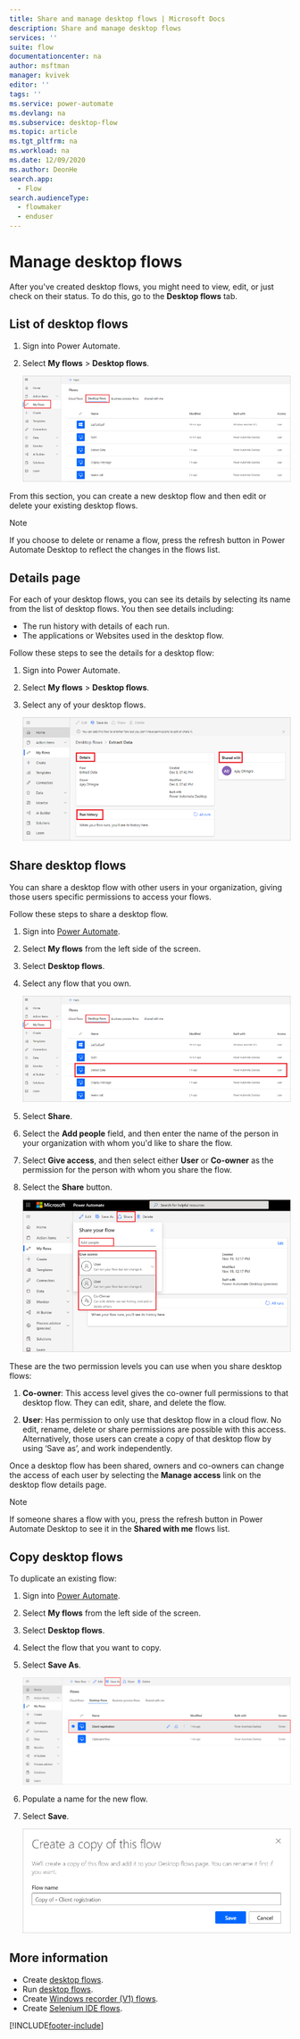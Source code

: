 ```yaml
---
title: Share and manage desktop flows | Microsoft Docs
description: Share and manage desktop flows
services: ''
suite: flow
documentationcenter: na
author: msftman
manager: kvivek
editor: ''
tags: ''
ms.service: power-automate
ms.devlang: na
ms.subservice: desktop-flow
ms.topic: article
ms.tgt_pltfrm: na
ms.workload: na
ms.date: 12/09/2020
ms.author: DeonHe
search.app: 
  - Flow
search.audienceType: 
  - flowmaker
  - enduser
---
```


# Manage desktop flows

After you've created desktop flows, you might need to view, edit, or just check on their status. To do this, go to the **Desktop flows** tab.

## List of desktop flows

1. Sign into Power Automate.
1. Select **My flows** > **Desktop flows**.

   ![View all desktop flows.](media/manage-desktop-flows/view-all.png "View all desktop flows")

From this section, you can create a new desktop flow and then edit or delete your existing desktop flows.

> [!NOTE]
> If you choose to delete or rename a flow, press the refresh button in Power Automate Desktop to reflect the changes in the flows list.


## Details page

For each of your desktop flows, you can see its details by selecting its name from the list of desktop flows. You then see details including:

-   The run history with details of each run.
-   The applications or Websites used in the desktop flow.

Follow these steps to see the details for a desktop flow:

1. Sign into Power Automate.
1. Select **My flows** > **Desktop flows**.
1. Select any of your desktop flows.

   ![View details.](media/manage-desktop-flows/view-details.png "View details")


## Share desktop flows

You can share a desktop flow with other users in your organization, giving those users specific permissions to access your flows.

Follow these steps to share a desktop flow.

1. Sign into [Power Automate](https://powerautomate.com).
1. Select **My flows** from the left side of the screen.
1. Select **Desktop flows**.
1. Select any flow that you own.

   ![Select a flow to share.](media/manage-desktop-flows/select-one.png)

1. Select **Share**.
1. Select the **Add people** field, and then enter the name of the person in your organization with whom you'd like to share the flow.
1. Select **Give access**, and then select either **User** or **Co-owner** as the permission for the person with whom you share the flow.
1. Select the **Share** button.

   ![Graphical user interface, application Description automatically generated.](media/manage-desktop-flows/sharing-ux.png)

These are the two permission levels you can use when you share desktop flows: 

1. **Co-owner**: This access level gives the co-owner full permissions to that desktop flow. They can edit, share, and delete the flow.

1. **User**: Has permission to only use that desktop flow in a cloud flow. No edit, rename, delete or share permissions are possible with this access. Alternatively, those users can create a copy of that desktop flow by using ‘Save as’, and work independently.

Once a desktop flow has been shared, owners and co-owners can change the access of each user by selecting the **Manage access** link on the desktop flow details page.

> [!NOTE]
> If someone shares a flow with you, press the refresh button in Power Automate Desktop to see it in the **Shared with me** flows list.

## Copy desktop flows

To duplicate an existing flow:

1. Sign into [Power Automate](https://powerautomate.com).
1. Select **My flows** from the left side of the screen.
1. Select **Desktop flows**.
1. Select the flow that you want to copy.
1. Select **Save As**.

   ![Select a flow to copy.](media/manage-desktop-flows/manage-desktop-flows-copy.png)

1. Populate a name for the new flow.
1. Select **Save**.

   ![Populate a name for the new flow.](media/manage-desktop-flows/create-copy-of-this-flow.png)


## More information

- Create [desktop flows](create-flow.md).
- Run [desktop flows](run-desktop-flow.md).
- Create [Windows recorder (V1) flows](create-desktop.md).
- Create [Selenium IDE flows](create-web.md).



[!INCLUDE[footer-include](../includes/footer-banner.md)]